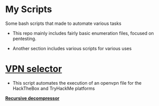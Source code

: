 # My Scripts
Some bash scripts that made to automate various tasks

- This repo mainly includes fairly basic enumeration files, focused on pentesting.


- Another section includes various scripts for various uses

# **[VPN selector](https://github.com/JoseVazquez101/My-scr1pt5/blob/main/vpn_selector.sh)**
- This script automates the execution of an openvpn file for the HackTheBox and TryHackMe platforms

**[Recursive decompressor](https://github.com/JoseVazquez101/My-scr1pt5/blob/main/recursive_decompressor.sh)**
